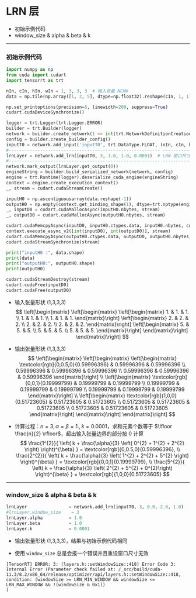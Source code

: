 # LRN 层
+ 初始示例代码
+ window_size & alpha & beta & k

---
### 初始示例代码
```python
import numpy as np
from cuda import cudart
import tensorrt as trt

nIn, cIn, hIn, wIn = 1, 3, 3, 3  # 输入张量 NCHW
data = np.tile(np.array([1, 2, 5], dtype=np.float32).reshape(cIn, 1, 1), (1, hIn, wIn)).reshape(nIn, cIn, hIn, wIn)  # 输入数据.rehsape(cIn,hIn,wIn)

np.set_printoptions(precision=8, linewidth=200, suppress=True)
cudart.cudaDeviceSynchronize()

logger = trt.Logger(trt.Logger.ERROR)
builder = trt.Builder(logger)
network = builder.create_network(1 << int(trt.NetworkDefinitionCreationFlag.EXPLICIT_BATCH))
config = builder.create_builder_config()
inputT0 = network.add_input('inputT0', trt.DataType.FLOAT, (nIn, cIn, hIn, wIn))
#---------------------------------------------------------- --------------------# 替换部分
lrnLayer = network.add_lrn(inputT0, 3, 1.0, 1.0, 0.0001)  # LRN 窗口尺寸 n，参数 alpha，beta，k
#---------------------------------------------------------- --------------------# 替换部分
network.mark_output(lrnLayer.get_output(0))
engineString = builder.build_serialized_network(network, config)
engine = trt.Runtime(logger).deserialize_cuda_engine(engineString)
context = engine.create_execution_context()
_, stream = cudart.cudaStreamCreate()

inputH0 = np.ascontiguousarray(data.reshape(-1))
outputH0 = np.empty(context.get_binding_shape(1), dtype=trt.nptype(engine.get_binding_dtype(1)))
_, inputD0 = cudart.cudaMallocAsync(inputH0.nbytes, stream)
_, outputD0 = cudart.cudaMallocAsync(outputH0.nbytes, stream)

cudart.cudaMemcpyAsync(inputD0, inputH0.ctypes.data, inputH0.nbytes, cudart.cudaMemcpyKind.cudaMemcpyHostToDevice, stream)
context.execute_async_v2([int(inputD0), int(outputD0)], stream)
cudart.cudaMemcpyAsync(outputH0.ctypes.data, outputD0, outputH0.nbytes, cudart.cudaMemcpyKind.cudaMemcpyDeviceToHost, stream)
cudart.cudaStreamSynchronize(stream)

print("inputH0 :", data.shape)
print(data)
print("outputH0:", outputH0.shape)
print(outputH0)

cudart.cudaStreamDestroy(stream)
cudart.cudaFree(inputD0)
cudart.cudaFree(outputD0)
```

+ 输入张量形状 (1,3,3,3)
$$
\left[\begin{matrix}
    \left[\begin{matrix}
        \left[\begin{matrix}
            1. & 1. & 1. \\
            1. & 1. & 1. \\
            1. & 1. & 1.
        \end{matrix}\right]
        \left[\begin{matrix}
            2. & 2. & 2. \\
            2. & 2. & 2. \\
            2. & 2. & 2.
        \end{matrix}\right]
        \left[\begin{matrix}
            5. & 5. & 5. \\
            5. & 5. & 5. \\
            5. & 5. & 5.
        \end{matrix}\right]
    \end{matrix}\right]
\end{matrix}\right]
$$

+ 输出张量形状 (1,3,3,3)
$$
\left[\begin{matrix}
    \left[\begin{matrix}
        \left[\begin{matrix}
            \textcolor[rgb]{0,0.5,0}{0.59996396} & 0.59996396 & 0.59996396 \\
            0.59996396 & 0.59996396 & 0.59996396 \\
            0.59996396 & 0.59996396 & 0.59996396
        \end{matrix}\right]
        \\
        \left[\begin{matrix}
            \textcolor[rgb]{0,0,1}{0.19999799} & 0.19999799 & 0.19999799 \\
            0.19999799 & 0.19999799 & 0.19999799 \\
            0.19999799 & 0.19999799 & 0.19999799
        \end{matrix}\right]
        \\
        \left[\begin{matrix}
            \textcolor[rgb]{1,0,0}{0.51723605} & 0.51723605 & 0.51723605 \\
            0.51723605 & 0.51723605 & 0.51723605 \\
            0.51723605 & 0.51723605 & 0.51723605
        \end{matrix}\right]
    \end{matrix}\right]
\end{matrix}\right]
$$

+ 计算过程：$n=3,\alpha=\beta=1.,k=0.0001$，求和元素个数等于 $\lfloor \frac{n}{2} \rfloor$，超出输入张量边界的部分按 0 计算
$$
\frac{1^{2}}{ \left( k + \frac{\alpha}{3} \left( 0^{2} + 1^{2} + 2^{2} \right) \right)^{\beta} }
= \textcolor[rgb]{0,0.5,0}{0.59996396},
\\
\frac{2^{2}}{ \left( k + \frac{\alpha}{3} \left( 1^{2} + 2^{2} + 5^{2} \right) \right)^{\beta} }
= \textcolor[rgb]{0,0,1}{0.19999799},
\\
\frac{5^{2}}{ \left( k + \frac{\alpha}{3} \left( 2^{2} + 5^{2} + 0^{2}\right) \right)^{\beta} }
= \textcolor[rgb]{1,0,0}{0.51723605}
$$

---
### window_size & alpha & beta & k
```python
lrnLayer                = network.add_lrn(inputT0, 3, 0.0, 2.0, 1.0)
#lrnLayer.window_size    = 3                                                    # LRN 窗口尺寸，范围 [3,15] 且为奇数
lrnLayer.alpha          = 1.0                                                   # alpha 值，范围 [-1e20, 1e20]
lrnLayer.beta           = 1.0                                                   # beta 值，范围 [0.01, 1e5f]
lrnLayer.k              = 0.0001                                                # k 值，范围 [1e-5, 1e10]
```

+ 输出张量形状 (1,3,3,3)，结果与初始示例代码相同

+ 使用 `window_size` 总是会报一个错误并且重设窗口尺寸无效
```
[TensorRT] ERROR: 3: [layers.h::setWindowSize::418] Error Code 3: Internal Error (Parameter check failed at: /_src/build/cuda-11.3/8.2/x86_64/release/optimizer/api/layers.h::setWindowSize::418, condition: (windowSize >= LRN_MIN_WINDOW && windowSize <= LRN_MAX_WINDOW && !(windowSize & 0x1))
)
```
